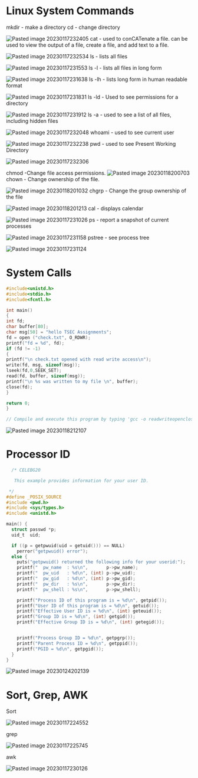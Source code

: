 # Linux System Commands

mkdir - make a directory
cd - change directory

![Pasted image 20230117232405](/Attachments/Pasted%20image%2020230117232405.png)
cat - used to conCATenate a file. can be used to view the output of a file, create a file, and add text to a file.

![Pasted image 20230117232534](/Attachments/Pasted%20image%2020230117232534.png)
ls - lists all files

![Pasted image 20230117231553](/Attachments/Pasted%20image%2020230117231553.png)
ls -l - lists all files in long form

![Pasted image 20230117231638](/Attachments/Pasted%20image%2020230117231638.png)
ls -lh - lists long form in human readable format

![Pasted image 20230117231831](/Attachments/Pasted%20image%2020230117231831.png)
ls -ld - Used to see permissions for a directory

![Pasted image 20230117231912](/Attachments/Pasted%20image%2020230117231912.png)
ls -a - used to see a list of all files, including hidden files

![Pasted image 20230117232048](/Attachments/Pasted%20image%2020230117232048.png)
whoami - used to see current user

![Pasted image 20230117232238](/Attachments/Pasted%20image%2020230117232238.png)
pwd - used to see Present Working Directory

![Pasted image 20230117232306](/Attachments/Pasted%20image%2020230117232306.png)


chmod -Change file access permissions.
![Pasted image 20230118200703](/Attachments/Pasted%20image%2020230118200703.png)
chown - Change ownership of the file.

![Pasted image 20230118201032](/Attachments/Pasted%20image%2020230118201032.png)
chgrp - Change the group ownership of the file

![Pasted image 20230118201213](/Attachments/Pasted%20image%2020230118201213.png)
cal - displays calendar

![Pasted image 20230117231026](/Attachments/Pasted%20image%2020230117231026.png)
ps - report a snapshot of current processes

![Pasted image 20230117231158](/Attachments/Pasted%20image%2020230117231158.png)
pstree - see process tree

![Pasted image 20230117231124](/Attachments/Pasted%20image%2020230117231124.png)
# System Calls
```c
#include<unistd.h>
#include<stdio.h>
#include<fcntl.h>

int main()
{
int fd;
char buffer[80];
char msg[50] = "hello TSEC Assignments";
fd = open ("check.txt", O_RDWR);
printf("fd = %d", fd);
if (fd != -1)
{
printf("\n check.txt opened with read write access\n");
write(fd, msg, sizeof(msg));
lseek(fd,0,SEEK_SET);
read(fd, buffer, sizeof(msg));
printf("\n %s was written to my file \n", buffer);
close(fd);
}

return 0;
}

// Compile and execute this program by typing 'gcc -o readwriteopenclose readwriteopenclose.c' and then ./readwriteopenclose
```

![Pasted image 20230118212107](/Attachments/Pasted%20image%2020230118212107.png)

# Processor ID

```c
  /* CELEBG20

   This example provides information for your user ID.

 */
#define _POSIX_SOURCE
#include <pwd.h>
#include <sys/types.h>
#include <unistd.h>

main() {
  struct passwd *p;
  uid_t  uid;

  if ((p = getpwuid(uid = getuid())) == NULL)
    perror("getpwuid() error");
  else {
    puts("getpwuid() returned the following info for your userid:");
    printf("  pw_name  : %s\n",       p->pw_name);
    printf("  pw_uid   : %d\n", (int) p->pw_uid);
    printf("  pw_gid   : %d\n", (int) p->pw_gid);
    printf("  pw_dir   : %s\n",       p->pw_dir);
    printf("  pw_shell : %s\n",       p->pw_shell);

    printf("Process ID of this program is = %d\n", getpid());
    printf("User ID of this program is = %d\n", getuid());
    printf("Effective User ID is = %d\n", (int) geteuid());
    printf("Group ID is = %d\n", (int) getgid());
    printf("Effective Group ID is = %d\n", (int) getegid());


    printf("Process Group ID = %d\n", getpgrp());
    printf("Parent Process ID = %d\n", getppid());
    printf("PGID = %d\n", getpgid());
  }
}
```

![Pasted image 20230124202139](/Attachments/Pasted%20image%2020230124202139.png)

# Sort, Grep, AWK

Sort

![Pasted image 20230117224552](/Attachments/Pasted%20image%2020230117224552.png)

grep

![Pasted image 20230117225745](/Attachments/Pasted%20image%2020230117225745.png)

awk

![Pasted image 20230117230126](/Attachments/Pasted%20image%2020230117230126.png)
